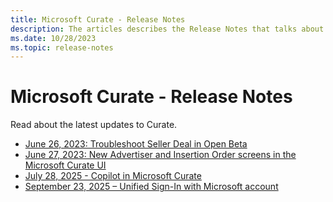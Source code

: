 ```yaml
---
title: Microsoft Curate - Release Notes
description: The articles describes the Release Notes that talks about the latest updates. The Release Note was published in June (26th and 27th), 2023 for Curate.
ms.date: 10/28/2023
ms.topic: release-notes
---
```


# Microsoft Curate - Release Notes

Read about the latest updates to Curate.

- [June 26, 2023: Troubleshoot Seller Deal in Open Beta](release-notes-curate-20230626.md)
- [June 27, 2023: New Advertiser and Insertion Order screens in the Microsoft Curate UI](release-notes-curate-20230627.md)
- [July 28, 2025 - Copilot in Microsoft Curate](release-notes-20250728.md)
- [September 23, 2025 –  Unified Sign-In with Microsoft account](release-notes-curate-20250923.md)
